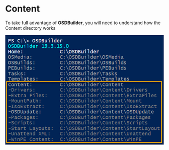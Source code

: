 # Content

To take full advantage of **OSDBuilder**, you will need to understand how the Content directory works

![](../../../.gitbook/assets/image%20%2897%29.png)

